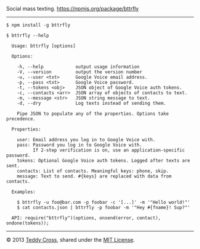 Social mass texting. https://npmjs.org/package/bttrfly

---

	$ npm install -g bttrfly
	
	$ bttrfly --help
	
	  Usage: bttrfly [options]

	  Options:

	    -h, --help            output usage information
	    -V, --version         output the version number
	    -u, --user <txt>      Google Voice email address.
	    -p, --pass <txt>      Google Voice password.
	    -t, --tokens <obj>    JSON object of Google Voice auth tokens.
	    -c, --contacts <arr>  JSON array of objects of contacts to text.
	    -m, --message <str>   JSON string message to text.
	    -d, --dry             Log texts instead of sending them.

	    Pipe JSON to populate any of the properties. Options take precedence.

	  Properties:

	    user: Email address you log in to Google Voice with.
	    pass: Password you log in to Google Voice with.
	          If 2-step verification is on, use an application-specific password.
	    tokens: Optional Google Voice auth tokens. Logged after texts are sent.
	    contacts: List of contacts. Meaningful keys: phone, skip.
	    message: Text to send. #{keys} are replaced with data from contacts.

	  Examples:

	    $ bttrfly -u foo@bar.com -p foobar -c '[...]' -m '"Hello world!"'
	    $ cat contacts.json | bttrfly -p foobar -m '"Hey #{fname}! Sup?"'

	  API: require("bttrfly")(options, onsend(error, contact), ondone(tokens));

---

© 2013 [Teddy Cross](http://tkaz.ec), shared under the [MIT License](http://www.opensource.org/licenses/MIT).